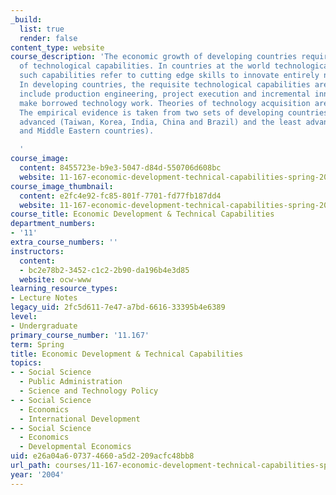 ```yaml
---
_build:
  list: true
  render: false
content_type: website
course_description: 'The economic growth of developing countries requires the acquisition
  of technological capabilities. In countries at the world technological frontier,
  such capabilities refer to cutting edge skills to innovate entirely new products.
  In developing countries, the requisite technological capabilities are broader, and
  include production engineering, project execution and incremental innovation to
  make borrowed technology work. Theories of technology acquisition are examined.
  The empirical evidence is taken from two sets of developing countries; the most
  advanced (Taiwan, Korea, India, China and Brazil) and the least advanced (Africa
  and Middle Eastern countries).

  '
course_image:
  content: 8455723e-b9e3-5047-d84d-550706d608bc
  website: 11-167-economic-development-technical-capabilities-spring-2004
course_image_thumbnail:
  content: e2fc4e92-fc85-801f-7701-fd77fb187dd4
  website: 11-167-economic-development-technical-capabilities-spring-2004
course_title: Economic Development & Technical Capabilities
department_numbers:
- '11'
extra_course_numbers: ''
instructors:
  content:
  - bc2e78b2-3452-c1c2-2b90-da196b4e3d85
  website: ocw-www
learning_resource_types:
- Lecture Notes
legacy_uid: 2fc5d611-7e47-a7bd-6616-33395b4e6389
level:
- Undergraduate
primary_course_number: '11.167'
term: Spring
title: Economic Development & Technical Capabilities
topics:
- - Social Science
  - Public Administration
  - Science and Technology Policy
- - Social Science
  - Economics
  - International Development
- - Social Science
  - Economics
  - Developmental Economics
uid: e26a04a6-0737-4660-a5d2-209acfc48bb8
url_path: courses/11-167-economic-development-technical-capabilities-spring-2004
year: '2004'
---
```

